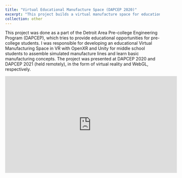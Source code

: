 ```yaml
---
title: "Virtual Educational Manufacture Space (DAPCEP 2020)"
excerpt: "This project builds a virtual manufacture space for educational purpose. This project was done as a part of the Detroit Area Pre-college Engineering Program (DAPCEP), which tries to provide educational opportunities for pre-college students <br/><img src='/images/manu.png' width='800'><br/>[[video](https://youtu.be/8b2H4jrYQ3w)][[project page](/other/2-virtual-edu-depcep/)]"
collection: other
---
```


This project was done as a part of the Detroit Area Pre-college Engineering Program (DAPCEP), which tries to provide educational opportunities for pre-college students. I was responsible for developing an educational Virtual Manufacturing Space in VR with OpenXR and Unity for middle school students to assemble simulated manufacture lines and learn basic manufacturing concepts. The project was presented at DAPCEP 2020 and DAPCEP 2021 (held remotely), in the form of virtual reality and WebGL, respectively. 

<iframe width="560" height="315" src="https://www.youtube.com/embed/8b2H4jrYQ3w" title="YouTube video player" frameborder="0" allow="accelerometer; autoplay; clipboard-write; encrypted-media; gyroscope; picture-in-picture" allowfullscreen></iframe>